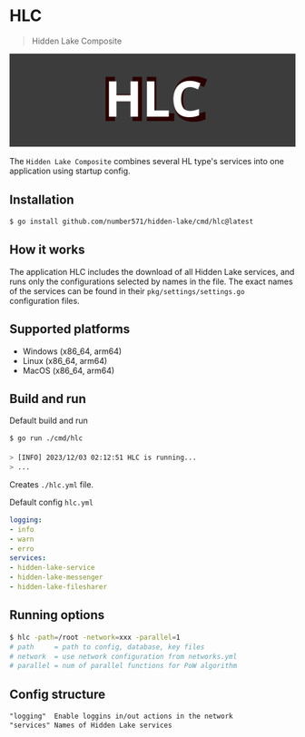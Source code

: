 # HLC

> Hidden Lake Composite

<img src="images/hlc_logo.png" alt="hlc_logo.png"/>

The `Hidden Lake Composite` combines several HL type's services into one application using startup config.

## Installation

```bash
$ go install github.com/number571/hidden-lake/cmd/hlc@latest
```

## How it works

The application HLC includes the download of all Hidden Lake services, and runs only the configurations selected by names in the file. The exact names of the services can be found in their `pkg/settings/settings.go` configuration files.

## Supported platforms

- Windows (x86_64, arm64)
- Linux (x86_64, arm64)
- MacOS (x86_64, arm64)

## Build and run

Default build and run

```bash 
$ go run ./cmd/hlc

> [INFO] 2023/12/03 02:12:51 HLC is running...
> ...
```

Creates `./hlc.yml` file.

Default config `hlc.yml`

```yaml
logging:
- info
- warn
- erro
services:
- hidden-lake-service
- hidden-lake-messenger
- hidden-lake-filesharer
```

## Running options

```bash
$ hlc -path=/root -network=xxx -parallel=1
# path     = path to config, database, key files
# network  = use network configuration from networks.yml
# parallel = num of parallel functions for PoW algorithm
```

## Config structure

```
"logging"  Enable loggins in/out actions in the network
"services" Names of Hidden Lake services 
```
